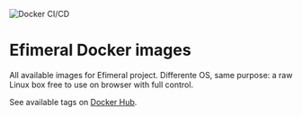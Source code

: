 ![Docker CI/CD](https://github.com/ariel17/efimeral-images/actions/workflows/docker-image.yml/badge.svg)

# Efimeral Docker images

All available images for Efimeral project. Differente OS, same purpose: a raw
Linux box free to use on browser with full control.

See available tags on [Docker Hub](https://hub.docker.com/r/ariel17/efimeral-images/tags).
